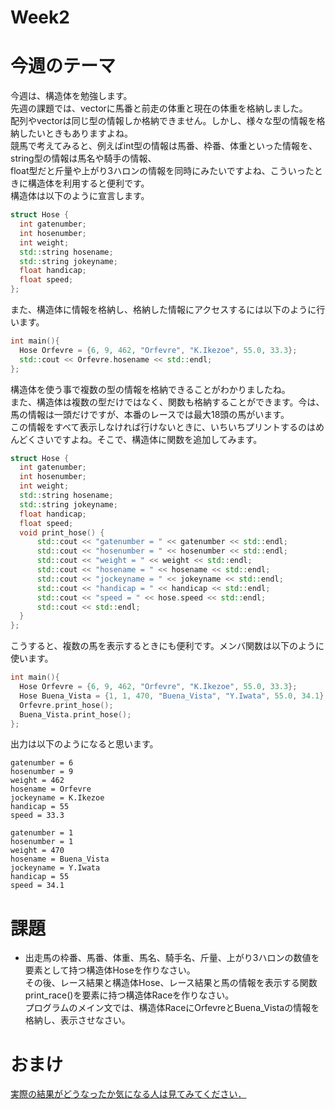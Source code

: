 # Week2
# 今週のテーマ
今週は、構造体を勉強します。<br>先週の課題では、vectorに馬番と前走の体重と現在の体重を格納しました。<br>
配列やvectorは同じ型の情報しか格納できません。しかし、様々な型の情報を格納したいときもありますよね。<br>
競馬で考えてみると、例えばint型の情報は馬番、枠番、体重といった情報を、string型の情報は馬名や騎手の情報、<br>
float型だと斤量や上がり3ハロンの情報を同時にみたいですよね、こういったときに構造体を利用すると便利です。<br>
構造体は以下のように宣言します。
~~~cpp
struct Hose {
  int gatenumber;
  int hosenumber;
  int weight;
  std::string hosename;
  std::string jokeyname;
  float handicap;
  float speed;
};
~~~
また、構造体に情報を格納し、格納した情報にアクセスするには以下のように行います。
~~~C++
int main(){
  Hose Orfevre = {6, 9, 462, "Orfevre", "K.Ikezoe", 55.0, 33.3};
  std::cout << Orfevre.hosename << std::endl;
};
~~~
構造体を使う事で複数の型の情報を格納できることがわかりましたね。<br>
また、構造体は複数の型だけではなく、関数も格納することができます。今は、馬の情報は一頭だけですが、本番のレースでは最大18頭の馬がいます。<br>
この情報をすべて表示しなければ行けないときに、いちいちプリントするのはめんどくさいですよね。そこで、構造体に関数を追加してみます。
~~~cpp
struct Hose {
  int gatenumber;
  int hosenumber;
  int weight;
  std::string hosename;
  std::string jokeyname;
  float handicap;
  float speed;
  void print_hose() {
      std::cout << "gatenumber = " << gatenumber << std::endl;
      std::cout << "hosenumber = " << hosenumber << std::endl;
      std::cout << "weight = " << weight << std::endl;
      std::cout << "hosename = " << hosename << std::endl;
      std::cout << "jockeyname = " << jokeyname << std::endl;
      std::cout << "handicap = " << handicap << std::endl;
      std::cout << "speed = " << hose.speed << std::endl;
      std::cout << std::endl;
  }
};
~~~
こうすると、複数の馬を表示するときにも便利です。メンバ関数は以下のように使います。
~~~cpp
int main(){
  Hose Orfevre = {6, 9, 462, "Orfevre", "K.Ikezoe", 55.0, 33.3};
  Hose Buena_Vista = {1, 1, 470, "Buena_Vista", "Y.Iwata", 55.0, 34.1};
  Orfevre.print_hose();
  Buena_Vista.print_hose();
};
~~~
出力は以下のようになると思います。
~~~
gatenumber = 6
hosenumber = 9
weight = 462
hosename = Orfevre
jockeyname = K.Ikezoe
handicap = 55
speed = 33.3

gatenumber = 1
hosenumber = 1
weight = 470
hosename = Buena_Vista
jockeyname = Y.Iwata
handicap = 55
speed = 34.1
~~~
# 課題
- 出走馬の枠番、馬番、体重、馬名、騎手名、斤量、上がり3ハロンの数値を要素として持つ構造体Hoseを作りなさい。<br>
その後、レース結果と構造体Hose、レース結果と馬の情報を表示する関数print_race()を要素に持つ構造体Raceを作りなさい。<br>
プログラムのメイン文では、構造体RaceにOrfevreとBuena_Vistaの情報を格納し、表示させなさい。<br>
# おまけ
[実際の結果がどうなったか気になる人は見てみてください．](https://www.youtube.com/watch?v=JOD6LL4yGZM)

